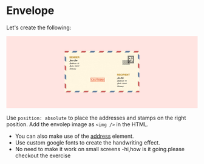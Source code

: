 # Envelope

Let's create the following:

![example](example.png)

Use `position: absolute` to place the addresses and stamps on the right position.
Add the envolep image as `<img />` in the HTML.

- You can also make use of the [address](https://developer.mozilla.org/en-US/docs/Web/HTML/Element/address) element.
- Use custom google fonts to create the handwriting effect.
- No need to make it work on small screens
-hi,how is it going.please checkout the exercise
